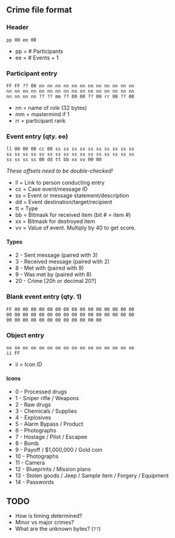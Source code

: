 ## Crime file format

### Header

    pp 00 ee 00

- pp = # Participants
- ee = # Events + 1

### Participant entry

    FF FF ?? 00 nn nn nn nn nn nn nn nn nn nn nn nn
    nn nn nn nn nn nn nn nn nn nn nn nn nn nn nn nn
    nn nn nn nn ?? ?? mm ?? 00 00 ?? 00 rr 00 ?? 00

- nn = name of role (32 bytes)
- mm = mastermind if 1
- rr = participant rank

### Event entry (qty. ee)

    ll 00 00 00 cc 00 ss ss ss ss ss ss ss ss ss ss
    ss ss ss ss ss ss ss ss ss ss ss ss ss ss ss ss
    ss ss ss ss 00 dd tt bb xx vv 00 00

_These offsets need to be double-checked!_

- ll = Link to person conducting entry
- cc = Case event/message ID
- ss = Event or message statement/description
- dd = Event destination/target/recipient
- tt = Type
- bb = Bitmask for received item (bit # = item #)
- xx = Bitmask for destroyed item
- vv = Value of event. Multiply by 40 to get score.

#### Types

- 2 - Sent message (paired with 3)
- 3 - Received message (paired with 2)
- 8 - Met with (paired with 9)
- 9 - Was met by (paired with 8)
- 20 - Crime  [20h or decimal 20?]

### Blank event entry (qty. 1)

    FF 00 00 00 00 00 00 00 00 00 00 00 00 00 00 00
    00 00 00 00 00 00 00 00 00 00 00 00 00 00 00 00
    00 00 00 00 00 00 00 00 00 00 00 00

### Object entry

    oo oo oo oo oo oo oo oo oo oo oo oo oo oo oo oo
    ii FF

- ii = Icon ID

#### Icons

- 0 - Processed drugs
- 1 - Sniper rifle / Weapons
- 2 - Raw drugs
- 3 - Chemicals / Supplies
- 4 - Explosives
- 5 - Alarm Bypass / Product
- 6 - Photographs
- 7 - Hostage / Pilot / Escapee
- 8 - Bomb
- 9 - Payoff / $1,000,000 / Gold coin
- 10 - Photographs
- 11 - Camera
- 12 - Blueprints / Mission plans
- 13 - Stolen goods / Jeep / Sample item / Forgery / Equipment
- 14 - Passwords

## TODO

- How is timing determined?
- Minor vs major crimes?
- What are the unknown bytes? (`??`)

